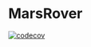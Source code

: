 # MarsRover

[![codecov](https://codecov.io/gh/wouterwietses/mars-rover/graph/badge.svg)](https://codecov.io/gh/wouterwietses/mars-rover)

